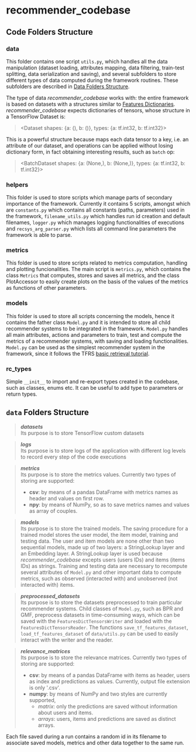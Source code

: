 # recommender_codebase

## Code Folders Structure

### data
This folder contains one script `utils.py`, which handles all the data manipulation (dataset loading,
attributes mapping, data filtering, train-test splitting, data serialization and saving), and several subfolders
to store different types of data computed during the framework routines. These subfolders are described in
[Data Folders Structure](#data-folders-structure).  

The type of data *recommender_codebase* works with: the entire framework is based on datasets with a structures similar to
[Features Dictionaries](https://www.tensorflow.org/datasets/api_docs/python/tfds/features/FeaturesDict).
*recommender_codebase* expects dictionaries of tensors, whose structure in a TensorFlow Dataset is:
> <Dataset shapes: {a: (), b: ()}, types: {a: tf.int32, b: tf.int32}>  

This is a powerful structure because maps each data tensor to a key, i.e. an attribute of our dataset, and operations
can be applied without losing dictionary form, in fact obtaining interesting results, such as `batch` op:
> <BatchDataset shapes: {a: (None,), b: (None,)}, types: {a: tf.int32, b: tf.int32}>

### helpers  
This folder is used to store scripts which manage parts of secondary importance of the framework. Currently it contains
5 scripts, amongst which are `constants.py` which contains all constants (paths, parameters) used in the framework,
`filename_utils.py` which handles run id creation and default filenames, `logger.py` which manages logging
functionalities of executions and `recsys_arg_parser.py` which lists all command line parameters the framework is
able to parse.

### metrics
This folder is used to store scripts related to metrics computation, handling and plotting funcionalities. The main
script is `metrics.py`, which contains the class `Metrics` that computes, stores and saves all metrics, and the class
PlotAccessor to easily create plots on the basis of the values of the metrics as functions of other parameters.

### models
This folder is used to store all scripts concerning the models, hence it contains the father class `Model.py` and it is
intended to store all child recommender systems to be integrated in the framework. `Model.py` handles all main
attributes, actions and parameters to train, test and compute the metrics of a recommender systems, with saving and
loading functionalities. `Model.py` can be used as the simplest recommender system in the framework, since it follows
the TFRS [basic retrieval tutorial](https://www.tensorflow.org/recommenders/examples/basic_retrieval).

### rc_types
Simple `__init__` to import and re-export types created in the codebase, such as classes, enums etc. It can be useful to
add type to parameters or return types.

## `data` Folders Structure

> ***datasets***  
> Its purpose is to store TensorFlow custom datasets

> ***logs***  
> Its purpose is to store logs of the application with different log levels to record every step of the code executions

> ***metrics***  
> Its purpose is to store the metrics values. Currently two types of storing are supported:
> * **csv**: by means of a pandas DataFrame with metrics names as header and values on first row.
> * **npy**: by means of NumPy, so as to save metrics names and values as array of couples.

> ***models***  
> Its purpose is to store the trained models. The saving procedure for a trained model stores the user model,
> the item model, training and testing data. The user and item models are none other than two sequential models, 
> made up of two layers: a StringLookup layer and an Embedding layer. A StringLookup layer is used because
> *recommender_codebase* excepts users (users IDs) and items (items IDs) as strings. Training and testing data are
> necessary to recompute several attributes of `Model.py` and other important data to compute metrics, such as
> observed (interacted with) and unobserved (not interacted with) items.

> ***preprocessed_datasets***  
> Its purpose is to store the datasets preprocessed to train particular recommender systems. Child classes of
> `Model.py`, such as BPR and GMF, preprocess datasets in time-consuming ways, which can be saved with the 
> `FeaturesDictTensorsWriter` and loaded with the `FeaturesDictTensorsReader`. The functions `save_tf_features_dataset`,
> `load_tf_features_dataset` of `data/utils.py` can be used to easily interact with the writer and the reader.

> ***relevance_matrices***  
> Its purpose is to store the relevance matrices. Currently two types of storing are supported:
> * **csv**: by means of a pandas DataFrame with items as header, users as index and predictions as values.
> Currently, output file extension is only '.csv'.
> * **numpy**: by means of NumPy and two styles are currently supported,
>     * *matrix*: only the predictions are saved without information about users and items.
>     * *arrays*: users, items and predictions are saved as distinct arrays.

Each file saved during a run contains a random id in its filename to associate saved models, metrics and other data
together to the same run.
